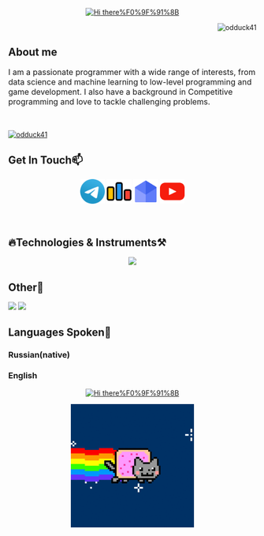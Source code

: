 <p align="center">
<a href="https://git.io/typing-svg">
  <img src="https://readme-typing-svg.demolab.com?font=Fira+Code&size=45&duration=3000&pause=800&color=4D77F7FF&center=true&random=false&width=435&height=80&lines=Hi+there%F0%9F%91%8B;I+am+Leo!" alt="Hi there%F0%9F%91%8B" />
</a>
<p align="right"> <img src="https://komarev.com/ghpvc/?username=odduck41" alt="odduck41" /> </p>
</p>
<h2>About me</h2>
<span style="font-size:16px">I am a passionate programmer with a wide range of interests, from data science and machine learning to low-level programming and game development. I also have a background in Competitive programming and love to tackle challenging problems.</span>
<p style="padding:10px"></p>
<p align="left"> <a href="https://github.com/ryo-ma/github-profile-trophy"><img src="https://github-profile-trophy.vercel.app/?username=odduck41&theme=buddhism&no-frame=true" alt="odduck41" /></a> </p>
<h2>Get In Touch📫</h2>
<p align="center">
  <a href="https://t.me/totelega"><img src = "telegram.svg" alt = "telegram" width = "50px" draggable="false"></a>
  <a href="https://codeforces.com/profile/odduck41"><img src="codeforces.svg" alt = "codeforces" width = "50px" draggable="false"></a>
  <a href="mailto:gd.cats.creators@gmail.com"><img src="email.svg" alt = "email" width="50px" draggable="false"></a>
  <a href="https://www.youtube.com/watch?v=dQw4w9WgXcQ"><img src = "yt.svg" alt = "youtube" width="50px" draggable="false"></a>
</p>

<p style="padding:10px"></p>
<h2>🔥Technologies & Instruments⚒️</h2>
<p align="center">
  <a href="https://skillicons.dev">
    <img src="https://skillicons.dev/icons?i=cpp,clion,visualstudio,qt,cmake,py,vim,vscode,arch,windows,bash,c,html,css,go,github,git,stackoverflow,obsidian,replit&perline=5" />
  </a>
</p>
<h2>Other🎄</h2>

<img src="https://github-readme-stats.vercel.app/api?username=odduck41&show_icons=true&theme=transparent"/>

<img src = "https://github-readme-stats.vercel.app/api/top-langs?username=odduck41&show_icons=true&locale=en&layout=compact&theme=transparent"/>

<h2>Languages Spoken🌈</h2>
<h3>Russian(native)</h3>
<h3>English</h3>
<p align="center"><a href="https://git.io/typing-svg"><img src="https://readme-typing-svg.demolab.com?font=Fira+Code&size=45&duration=2000&pause=1000&color=F7870DFF&center=true&random=false&width=435&height=80&lines=That's+all!" alt="Hi there%F0%9F%91%8B" /></p>
<p align="center"><img src = "cat.gif" width="250px" alt = ""/>

